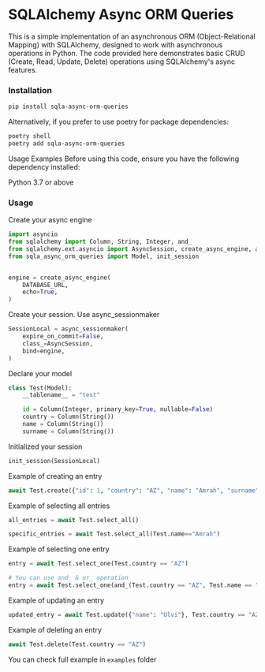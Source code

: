 # SQLAlchemy Async ORM Queries
This is a simple implementation of an asynchronous ORM (Object-Relational Mapping) with SQLAlchemy, designed to work with asynchronous operations in Python. The code provided here demonstrates basic CRUD (Create, Read, Update, Delete) operations using SQLAlchemy's async features.

### Installation
```sh
pip install sqla-async-orm-queries
```

Alternatively, if you prefer to use poetry for package dependencies:
```sh
poetry shell
poetry add sqla-async-orm-queries
```

Usage Examples
Before using this code, ensure you have the following dependency installed:

Python 3.7 or above

### Usage

Create your async engine 
```python
import asyncio
from sqlalchemy import Column, String, Integer, and_
from sqlalchemy.ext.asyncio import AsyncSession, create_async_engine, async_sessionmaker
from sqla_async_orm_queries import Model, init_session


engine = create_async_engine(
    DATABASE_URL,
    echo=True,
)
```
Create your session. Use async_sessionmaker
```python
SessionLocal = async_sessionmaker(
    expire_on_commit=False,
    class_=AsyncSession,
    bind=engine,
)
```

Declare your model
```python
class Test(Model):
    __tablename__ = "test"

    id = Column(Integer, primary_key=True, nullable=False)
    country = Column(String())
    name = Column(String())
    surname = Column(String())
```

Initialized your session
```python
init_session(SessionLocal)
```

Example of creating an entry
```python
await Test.create({"id": 1, "country": "AZ", "name": "Amrah", "surname": "Baghirov"})
```

Example of selecting all entries
```python
all_entries = await Test.select_all()

specific_entries = await Test.select_all(Test.name=="Amrah")
```

Example of selecting one entry
```python
entry = await Test.select_one(Test.country == "AZ")

# You can use and_ & or_ operation
entry = await Test.select_one(and_(Test.country == "AZ", Test.name == "Amrah"))
```

Example of updating an entry
```python
updated_entry = await Test.update({"name": "Ulvi"}, Test.country == "AZ")
```

Example of deleting an entry
```python
await Test.delete(Test.country == "AZ")
```

You can check full example in `examples` folder